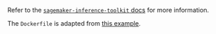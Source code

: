 Refer to the
[`sagemaker-inference-toolkit` docs](https://github.com/aws/sagemaker-inference-toolkit)
for more information.

The `Dockerfile` is adapted from
[this example](https://github.com/aws/amazon-sagemaker-examples/blob/4f2594d8a2b405f3708ec7293e4dfeb83b2584d1/advanced_functionality/multi_model_bring_your_own/container/Dockerfile).
